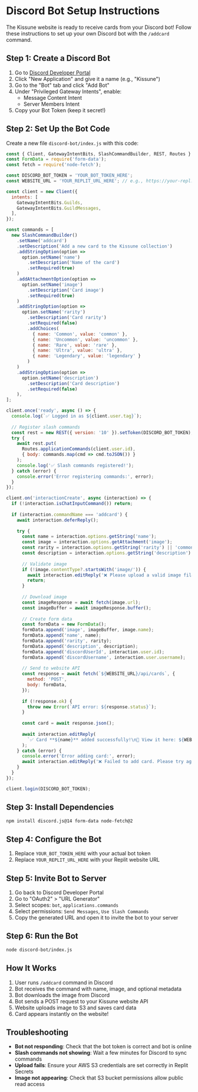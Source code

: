 # Discord Bot Setup Instructions

The Kissune website is ready to receive cards from your Discord bot! Follow these instructions to set up your own Discord bot with the `/addcard` command.

## Step 1: Create a Discord Bot

1. Go to [Discord Developer Portal](https://discord.com/developers/applications)
2. Click "New Application" and give it a name (e.g., "Kissune")
3. Go to the "Bot" tab and click "Add Bot"
4. Under "Privileged Gateway Intents", enable:
   - Message Content Intent
   - Server Members Intent
5. Copy your Bot Token (keep it secret!)

## Step 2: Set Up the Bot Code

Create a new file `discord-bot/index.js` with this code:

```javascript
const { Client, GatewayIntentBits, SlashCommandBuilder, REST, Routes } = require('discord.js');
const FormData = require('form-data');
const fetch = require('node-fetch');

const DISCORD_BOT_TOKEN = 'YOUR_BOT_TOKEN_HERE';
const WEBSITE_URL = 'YOUR_REPLIT_URL_HERE'; // e.g., https://your-repl.replit.app

const client = new Client({
  intents: [
    GatewayIntentBits.Guilds,
    GatewayIntentBits.GuildMessages,
  ],
});

const commands = [
  new SlashCommandBuilder()
    .setName('addcard')
    .setDescription('Add a new card to the Kissune collection')
    .addStringOption(option =>
      option.setName('name')
        .setDescription('Name of the card')
        .setRequired(true)
    )
    .addAttachmentOption(option =>
      option.setName('image')
        .setDescription('Card image')
        .setRequired(true)
    )
    .addStringOption(option =>
      option.setName('rarity')
        .setDescription('Card rarity')
        .setRequired(false)
        .addChoices(
          { name: 'Common', value: 'common' },
          { name: 'Uncommon', value: 'uncommon' },
          { name: 'Rare', value: 'rare' },
          { name: 'Ultra', value: 'ultra' },
          { name: 'Legendary', value: 'legendary' }
        )
    )
    .addStringOption(option =>
      option.setName('description')
        .setDescription('Card description')
        .setRequired(false)
    ),
];

client.once('ready', async () => {
  console.log(`✅ Logged in as ${client.user.tag}`);
  
  // Register slash commands
  const rest = new REST({ version: '10' }).setToken(DISCORD_BOT_TOKEN);
  try {
    await rest.put(
      Routes.applicationCommands(client.user.id),
      { body: commands.map(cmd => cmd.toJSON()) }
    );
    console.log('✅ Slash commands registered!');
  } catch (error) {
    console.error('Error registering commands:', error);
  }
});

client.on('interactionCreate', async (interaction) => {
  if (!interaction.isChatInputCommand()) return;
  
  if (interaction.commandName === 'addcard') {
    await interaction.deferReply();
    
    try {
      const name = interaction.options.getString('name');
      const image = interaction.options.getAttachment('image');
      const rarity = interaction.options.getString('rarity') || 'common';
      const description = interaction.options.getString('description') || '';
      
      // Validate image
      if (!image.contentType?.startsWith('image/')) {
        await interaction.editReply('❌ Please upload a valid image file!');
        return;
      }
      
      // Download image
      const imageResponse = await fetch(image.url);
      const imageBuffer = await imageResponse.buffer();
      
      // Create form data
      const formData = new FormData();
      formData.append('image', imageBuffer, image.name);
      formData.append('name', name);
      formData.append('rarity', rarity);
      formData.append('description', description);
      formData.append('discordUserId', interaction.user.id);
      formData.append('discordUsername', interaction.user.username);
      
      // Send to website API
      const response = await fetch(`${WEBSITE_URL}/api/cards`, {
        method: 'POST',
        body: formData,
      });
      
      if (!response.ok) {
        throw new Error(`API error: ${response.status}`);
      }
      
      const card = await response.json();
      
      await interaction.editReply(
        `✅ Card **${name}** added successfully!\n🔗 View it here: ${WEBSITE_URL}/card/${card.id}`
      );
    } catch (error) {
      console.error('Error adding card:', error);
      await interaction.editReply('❌ Failed to add card. Please try again later.');
    }
  }
});

client.login(DISCORD_BOT_TOKEN);
```

## Step 3: Install Dependencies

```bash
npm install discord.js@14 form-data node-fetch@2
```

## Step 4: Configure the Bot

1. Replace `YOUR_BOT_TOKEN_HERE` with your actual bot token
2. Replace `YOUR_REPLIT_URL_HERE` with your Replit website URL

## Step 5: Invite Bot to Server

1. Go back to Discord Developer Portal
2. Go to "OAuth2" > "URL Generator"
3. Select scopes: `bot`, `applications.commands`
4. Select permissions: `Send Messages`, `Use Slash Commands`
5. Copy the generated URL and open it to invite the bot to your server

## Step 6: Run the Bot

```bash
node discord-bot/index.js
```

## How It Works

1. User runs `/addcard` command in Discord
2. Bot receives the command with name, image, and optional metadata
3. Bot downloads the image from Discord
4. Bot sends a POST request to your Kissune website API
5. Website uploads image to S3 and saves card data
6. Card appears instantly on the website!

## Troubleshooting

- **Bot not responding**: Check that the bot token is correct and bot is online
- **Slash commands not showing**: Wait a few minutes for Discord to sync commands
- **Upload fails**: Ensure your AWS S3 credentials are set correctly in Replit Secrets
- **Image not appearing**: Check that S3 bucket permissions allow public read access
